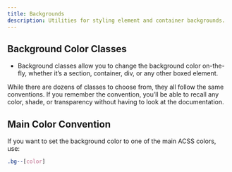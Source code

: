 ```yaml
---
title: Backgrounds
description: Utilities for styling element and container backgrounds.
---
```


## Background Color Classes

- Background classes allow you to change the background color on-the-fly, whether it’s a section, container, div, or any other boxed element.

While there are dozens of classes to choose from, they all follow the same conventions. If you remember the convention, you’ll be able to recall any color, shade, or transparency without having to look at the documentation.

## Main Color Convention

If you want to set the background color to one of the main ACSS colors, use:

```CSS
.bg--[color]
```